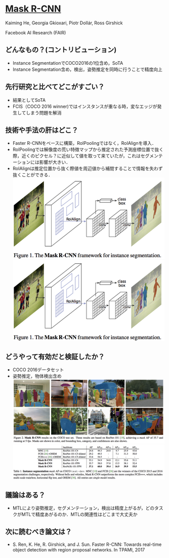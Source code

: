 # [Mask R-CNN](https://arxiv.org/abs/1703.06870)
Kaiming He, Georgia Gkioxari, Piotr Dollár, Ross Girshick

Facebook AI Research (FAIR)

## どんなもの？(コントリビューション)
* Instance SegmentationでCOCO2016の1位含め，SoTA
* Instance Segmentation含め，検出，姿勢推定を同時に行うことで精度向上

## 先行研究と比べてどこがすごい？
* 結果としてSoTA
* FCIS（COCO 2016 winner)ではインスタンスが重なる時，変なエッジが発生してしまう問題を解消

## 技術や手法の肝はどこ？
* Faster R-CNNをベースに構築，RoIPoolingではなく，RoIAlignを導入．
* RoIPoolingでは解像度の荒い特徴マップから推定された予測座標位置で抜く際，近くのピクセル？に近似して値を取って来ていたが，これはセグメンテーションには影響が大きい．
* RoIAlignは推定位置から抜く際値を周辺値から補間することで情報を失わず抜くことができる．
![arch](./img/51.1.png)
![RoIAlign](./img/51.1.png)

## どうやって有効だと検証したか？
* COCO 2016データセット
* 姿勢推定，物体検出含め
![viz](./img/51.2.png)
![result](./img/51.4.png)

## 議論はある？
* MTLにより姿勢推定，セグメンテーション，検出は精度上がるが，どのタスクがMTLで精度あがるのか．MTLの関連性はどこまで大丈夫か

## 次に読むべき論文は？
*  S. Ren, K. He, R. Girshick, and J. Sun. Faster R-CNN: Towards real-time object detection with region proposal networks. In TPAMI, 2017
